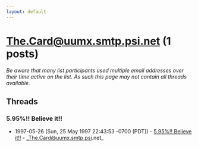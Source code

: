 ```yaml
---
layout: default
---
```


# The.Card@uumx.smtp.psi.net (1 posts)

_Be aware that many list participants used multiple email addresses over their time active on the list. As such this page may not contain all threads available._

## Threads

### 5.95%!!  Believe it!!
+ 1997-05-26 (Sun, 25 May 1997 22:43:53 -0700 (PDT)) - [5.95%!!  Believe it!!](/archive/1997/05/2352ed93720ff22f54cd957e979e12dbc32d75b51f72ffa408885a34b75e469e) - _The.Card@uumx.smtp.psi.net_

